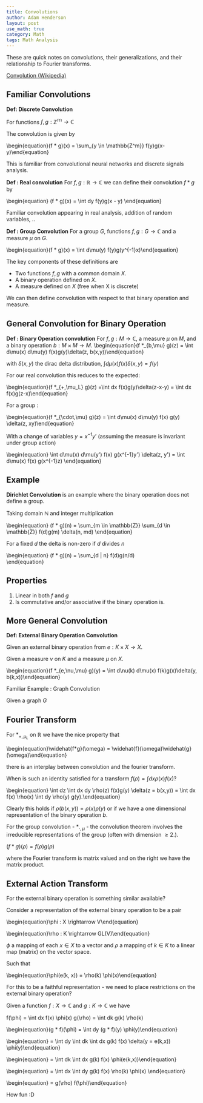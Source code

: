```yaml
---
title: Convolutions
author: Adam Henderson
layout: post
use_math: true
category: Math
tags: Math Analysis
---
```


These are quick notes on convolutions, their generalizations, and their relationship to Fourier transforms.

[Convolution (Wikipedia)](https://en.wikipedia.org/wiki/Convolution#Convolutions_on_groups)

Familiar Convolutions
-----

**Def: Discrete Convolution**

For functions $f, g : \mathbb{Z^m} \to \mathbb{C}$

The convolution is given by

\begin{equation}(f * g)(x) = \sum_{y \in \mathbb{Z^m}} f(y)g(x-y)\end{equation}

This is familiar from convolutional neural networks and discrete signals analysis.

**Def : Real convolution**
For $f, g : \mathbb{R} \rightarrow \mathbb{C}$ we can define their convolution $f * g$ by

\begin{equation}
(f * g)(x) = \int dy f(y)g(x - y)
\end{equation}

Familiar convolution appearing in real analysis, addition of random variables, ..

**Def : Group Convolution**
For a group $G$, functions $f, g : G \rightarrow \mathbb{C}$ and a measure $\mu$ on $G$.

\begin{equation}(f * g)(x) = \int d\mu(y) f(y)g(y^{-1}x)\end{equation}

The key components of these definitions are
* Two functions $f,g$ with a common domain $X$.
* A binary operation defined on $X$.
* A measure defined on $X$ (free when X is discrete)

We can then define convolution with respect to that binary operation and measure.

General Convolution for Binary Operation
-----

**Def : Binary Operation convolution**
For $f, g : M \rightarrow \mathbb{C}$, a measure $\mu$ on $M$, and a binary operation $b : M \times M \rightarrow M$.
\begin{equation}(f *_{b,\mu} g)(z) = \int d\mu(x) d\mu(y) f(x)g(y)\delta(z, b(x,y))\end{equation}

with $\delta(x,y)$ the dirac delta distribution, $\int d\mu(x) f(x) \delta(x,y) = f(y)$

For our real convolution this reduces to the expected:

\begin{equation}(f *_{+,\mu_L} g)(z) =\int dx f(x)g(y)\delta(z-x-y) = \int dx f(x)g(z-x)\end{equation}

For a group :

\begin{equation}(f *_{\cdot,\mu} g)(z) =  \int d\mu(x) d\mu(y) f(x) g(y) \delta(z, xy)\end{equation}

With a change of variables $y = x^{-1}y'$ (assuming the measure is invariant under group action)

\begin{equation}
\int  d\mu(x) d\mu(y') f(x) g(x^{-1}y') \delta(z, y') = \int  d\mu(x)  f(x) g(x^{-1}z)
\end{equation}

Example
---

**Dirichlet Convolution** is an example where the binary operation does not define a group.

Taking domain $\mathbb{N}$ and integer multiplication

\begin{equation}
(f * g)(n) = \sum_{m \in \mathbb{Z}} \sum_{d \in \mathbb{Z}} f(d)g(m) \delta(n, md)
\end{equation}

For a fixed $d$ the delta is non-zero if $d$ divides $n$

\begin{equation}
(f * g)(n) =  \sum_{d | n} f(d)g(n/d)  
\end{equation}

Properties
---

1. Linear in both $f$ and $g$
2. Is commutative and/or associative if the binary operation is.

More General Convolution
----

**Def: External Binary Operation Convolution**

Given an external binary operation from $e: K \times X \to X$.

Given a measure $\nu$ on $K$ and a measure $\mu$ on $X$.

\begin{equation}(f *_{e,\nu,\mu} g)(y) = \int d\nu(k) d\mu(x) f(k)g(x)\delta(y, b(k,x))\end{equation}

Familiar Example : Graph Convolution

Given a graph $G$

Fourier Transform
-----

For $*_{+,\mu_{L}}$ on $\mathbb{R}$ we have the nice property that

\begin{equation}\widehat{f*g}(\omega) = \widehat{f}(\omega)\widehat{g}(\omega)\end{equation}

there is an interplay between convolution and the fourier transform.

When is such an identity satisfied for a transform $f(\rho) = \int dx \rho(x) f(x)$?

\begin{equation} \int dz \int dx dy \rho(z) f(x)g(y) \delta(z = b(x,y)) = \int dx f(x) \rho(x) \int dy \rho(y) g(y).\end{equation}

Clearly this holds if $\rho(b(x,y)) = \rho(x) \rho(y)$ or if we have a one dimensional representation of the binary operation $b$.



For the group convolution - $*_{\cdot, \mu}$ - the convolution theorem involves the irreducible
representations of the group (often with dimension $\geq 2$.).

$(f * g)(\rho) = f(\rho)g(\rho)$

where the Fourier transform is matrix valued and on the right we have the matrix product.

External Action Transform
----

For the external binary operation is something similar available?

Consider a representation of the external binary operation to be a pair

\begin{equation}\phi : X \rightarrow V\end{equation}

\begin{equation}\rho : K \rightarrow GL(V)\end{equation}

$\phi$ a mapping of each $x\in X$ to a vector and $\rho$ a mapping of $k \in K$ to a linear map (matrix) on the vector space.

Such that

\begin{equation}\phi(e(k, x)) = \rho(k) \phi(x)\end{equation}

For this to be a faithful representation - we need to place restrictions on the external binary operation?

Given a function $f : X \to \mathbb{C}$ and $g: K \to \mathbb{C}$ we have

f(\phi) = \int dx f(x) \phi(x)
g(\rho) = \int dk g(k) \rho(k)

\begin{equation}(g * f)(\phi) = \int dy (g * f)(y) \phi(y)\end{equation}

\begin{equation} = \int dy \int dk \int dx g(k) f(x) \delta(y = e(k,x)) \phi(y)\end{equation}

\begin{equation} = \int dk \int dx g(k) f(x) \phi(e(k,x))\end{equation}

\begin{equation} = \int dx \int dy g(k) f(x) \rho(k) \phi(x) \end{equation}

\begin{equation} = g(\rho) f(\phi)\end{equation}

How fun :D  
